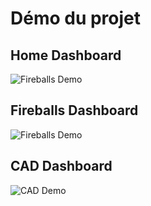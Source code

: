 # Démo du projet

## Home Dashboard
![Fireballs Demo](src/assets/demo/ETL_NASA_DEMO_HOME-ezgif.com-video-to-gif-converter)

## Fireballs Dashboard
![Fireballs Demo](src/assets/demo/demo1.gif)

## CAD Dashboard
![CAD Demo](src/assets/demo/cad_demo.gif)
